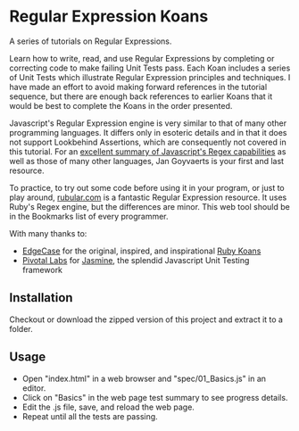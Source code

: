 Regular Expression Koans
========================

A series of tutorials on Regular Expressions.

Learn how to write, read, and use Regular Expressions by completing or correcting
code to make failing Unit Tests pass. Each Koan includes a series of Unit Tests
which illustrate Regular Expression principles and techniques. I have made an effort
to avoid making forward references in the tutorial sequence, but there are enough
back references to earlier Koans that it would be best to complete the Koans in
the order presented.

Javascript's Regular Expression engine is very similar to that of many other
programming languages. It differs only in esoteric details and in that it does
not support Lookbehind Assertions, which are consequently not covered in this tutorial.
For an [excellent summary of Javascript's Regex capabilities][jsRegex]
as well as those of many other languages, Jan Goyvaerts is your first and last resource.

To practice, to try out some code before using it in your program, or just to play around,
[rubular.com][rubular] is a fantastic Regular Expression resource.
It uses Ruby's Regex engine, but the differences are minor. This web tool should be in the
Bookmarks list of every programmer.

With many thanks to:

*  [EdgeCase](http://edgecase.com/) for the original, inspired, and inspirational [Ruby Koans](http://rubykoans.com/)
*  [Pivotal Labs](http://pivotallabs.com/) for [Jasmine](http://pivotal.github.com/jasmine/), the splendid Javascript Unit Testing framework

Installation
------------

Checkout or download the zipped version of this project and extract it to a folder.

Usage
-----
* Open "index.html" in a web browser and "spec/01_Basics.js" in an editor.
* Click on "Basics" in the web page test summary to see progress details.
* Edit the .js file, save, and reload the web page.
* Repeat until all the tests are passing.

[jsRegex]: http://www.regular-expressions.info/javascript.html
[rubular]: http://rubular.com/
